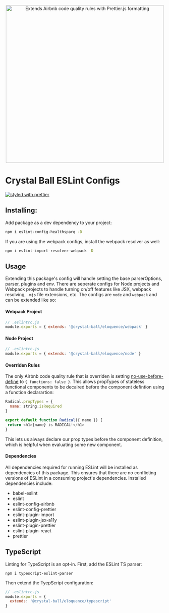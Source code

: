 <div align="center">
<img width="500" src="https://cdn.rawgit.com/crystal-ball/eslint-config-eloquence/master/assets/logos.png" alt="Extends Airbnb code quality rules with Prettier.js formatting">
</div>

# Crystal Ball ESLint Configs
[![styled with prettier](https://img.shields.io/badge/styled_with-prettier-ff69b4.svg)](https://github.com/prettier/prettier)

## Installing:
Add package as a dev dependency to your project:
```sh
npm i eslint-config-healthsparq -D
```

If you are using the webpack configs, install the webpack resolver as well:
```sh
npm i eslint-import-resolver-webpack -D
```

## Usage
Extending this package's config will handle setting the base parserOptions, parser,
plugins and env. There are seperate configs for Node projects and Webpack projects
to handle turning on/off features like JSX, webpack resolving, `.mjs` file
extensions, etc. The configs are `node` and `webpack` and can be extended like so:

#### Webpack Project
```javascript
// .eslintrc.js
module.exports = { extends: '@crystal-ball/eloquence/webpack' }
```
#### Node Project
```javascript
// .eslintrc.js
module.exports = { extends: '@crystal-ball/eloquence/node' }
```

#### Overriden Rules
The only Airbnb code quality rule that is overriden is setting
[no-use-before-define](https://eslint.org/docs/rules/no-use-before-define) to
`{ functions: false }`. This allows propTypes of
stateless functional components to be decalred before the component defintion using
a function declarartion:

```javascript
Radical.propTypes = {
  name: string.isRequired
}

export default function Radical({ name }) {
 return <h1>{name} is RADICAL!</h1>
}
```

This lets us always declare our prop types before the component definition, which
is helpful when evaluating some new component.

#### Dependencies
All dependencies required for running ESLint will be installed as dependencies of
this package. This ensures that there are no conflicting versions of ESLint in a
consuming project's dependencies. Installed dependencies include:
- babel-eslint
- eslint
- eslint-config-airbnb
- eslint-config-prettier
- eslint-plugin-import
- eslint-plugin-jsx-a11y
- eslint-plugin-prettier
- eslint-plugin-react
- prettier

## TypeScript
Linting for TypeScript is an opt-in. First, add the ESLint TS parser:

```shell
npm i typescript-eslint-parser
```

Then extend the TyepScript configuration:

```javascript
// .eslintrc.js
module.exports = {
  extends: '@crystal-ball/eloquence/typescript'
}
```
